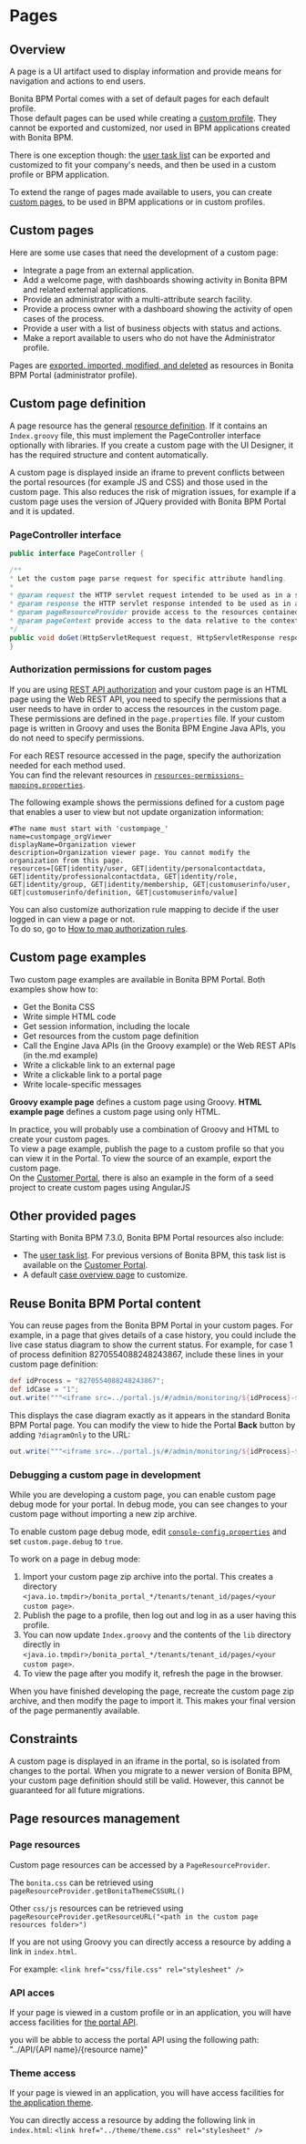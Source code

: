 #  Pages

## Overview

A page is a UI artifact used to display information and provide means for navigation and actions to end users.

Bonita BPM Portal comes with a set of default pages for each default profile.  
Those default pages can be used while creating a [custom profile](custom-profiles.md). They cannot be exported and customized, nor used in BPM applications created with Bonita BPM.

There is one exception though: the [user task list](user-task-list.md) can be exported and customized to fit your company's needs, and then be used in a custom profile or BPM application.  

To extend the range of pages made available to users, you can create [custom pages](pages.md#custom-pages), to be used in BPM applications or in custom profiles.

<a id="custom_pages" />

## Custom pages
Here are some use cases that need the development of a custom page:

* Integrate a page from an external application.
* Add a welcome page, with dashboards showing activity in Bonita BPM and related external applications.
* Provide an administrator with a multi-attribute search facility.
* Provide a process owner with a dashboard showing the activity of open cases of the process.
* Provide a user with a list of business objects with status and actions.
* Make a report available to users who do not have the Administrator profile.

Pages are [exported. imported, modified, and deleted](resource-management.md) as resources in Bonita BPM Portal (administrator profile).

## Custom page definition

A page resource has the general [resource definition](resource-management.md).
If it contains an `Index.groovy` file, this must implement the PageController interface optionally with libraries.
If you create a custom page with the UI Designer, it has the required structure and content automatically.

A custom page is displayed inside an iframe to prevent conflicts between the portal resources (for example JS and CSS) and those used in the custom page.
This also reduces the risk of migration issues, for example if a custom page uses the version of JQuery provided with Bonita BPM Portal and it is updated.

### PageController interface

```java
public interface PageController {

/**
* Let the custom page parse request for specific attribute handling.
*
* @param request the HTTP servlet request intended to be used as in a servlet
* @param response the HTTP servlet response intended to be used as in a servlet
* @param pageResourceProvider provide access to the resources contained in the custom page zip
* @param pageContext provide access to the data relative to the context in which the custom page is displayed
*/
public void doGet(HttpServletRequest request, HttpServletResponse response, PageResourceProvider pageResourceProvider, PageContext pageContext);
}
```

### Authorization permissions for custom pages

If you are using [REST API authorization](rest-api-authorization.md) and your custom page is an HTML page using the Web REST API, you need to specify the permissions that a user needs to have in order to access the resources in the custom page.  
These permissions are defined in the `page.properties` file. If your custom page is written in Groovy and uses the Bonita BPM Engine Java APIs, you do not need to specify permissions.

For each REST resource accessed in the page, specify the authorization needed for each method used.  
You can find the relevant resources in [`resources-permissions-mapping.properties`](BonitaBPM_platform_setup.md).

The following example shows the permissions defined for a custom page that enables a user to view but not update organization information:

```
#The name must start with 'custompage_'
name=custompage_orgViewer
displayName=Organization viewer
description=Organization viewer page. You cannot modify the organization from this page.
resources=[GET|identity/user, GET|identity/personalcontactdata, GET|identity/professionalcontactdata, GET|identity/role, GET|identity/group, GET|identity/membership, GET|customuserinfo/user, GET|customuserinfo/definition, GET|customuserinfo/value]
```
You can also customize authorization rule mapping to decide if the user logged in can view a page or not.  
To do so, go to [How to map authorization rules](custom-authorization-rule-mapping.md).

## Custom page examples

Two custom page examples are available in Bonita BPM Portal. Both examples show how to:

* Get the Bonita CSS
* Write simple HTML code
* Get session information, including the locale
* Get resources from the custom page definition
* Call the Engine Java APIs (in the Groovy example) or the Web REST APIs (in the.md example)
* Write a clickable link to an external page
* Write a clickable link to a portal page
* Write locale-specific messages

**Groovy example page** defines a custom page using Groovy.
**HTML example page** defines a custom page using only HTML.  

In practice, you will probably use a combination of Groovy and HTML to create your custom pages.  
To view a page example, publish the page to a custom profile so that you can view it in the Portal. To view the source of an example, export the custom page.  
On the [Customer Portal](https://customer.bonitasoft.com/), there is also an example in the form of a seed project to create custom pages using AngularJS

## Other provided pages

Starting with Bonita BPM 7.3.0, Bonita BPM Portal resources also include:
  - The [user task list](user-task-list.md). For previous versions of Bonita BPM, this task list is available on the [Customer Portal](https://customer.bonitasoft.com/).
  - A default [case overview page](case-overview-page.md) to customize.

## Reuse Bonita BPM Portal content

You can reuse pages from the Bonita BPM Portal in your custom pages. For example, in a page that gives details of a case history, you could include the live case status diagram to show the current status. For example, for case 1 of process definition 8270554088248243867, include these lines in your custom page definition:
```groovy
def idProcess = "8270554088248243867";
def idCase = "1";
out.write("""<iframe src=../portal.js/#/admin/monitoring/${idProcess}-${idCase}" style="width:100%; height:100%"></iframe>""");
```
This displays the case diagram exactly as it appears in the standard Bonita BPM Portal page. You can modify the view to hide the Portal **Back** button by adding `?diagramOnly` to the URL:
```groovy
out.write("""<iframe src=../portal.js/#/admin/monitoring/${idProcess}-${idCase}?diagramOnly}" style="width:100%; height:100%"></iframe>""");
```

### Debugging a custom page in development

While you are developing a custom page, you can enable custom page debug mode for your portal. In debug mode, you can see changes to your custom page without importing a new zip archive.

To enable custom page debug mode, edit [`console-config.properties`](BonitaBPM_platform_setup.md) and set `custom.page.debug` to `true`.

To work on a page in debug mode:

1. Import your custom page zip archive into the portal. This creates a directory `<java.io.tmpdir>/bonita_portal_*/tenants/tenant_id/pages/<your custom page>`.
2. Publish the page to a profile, then log out and log in as a user having this profile.
3. You can now update `Index.groovy` and the contents of the `lib` directory directly in `<java.io.tmpdir>/bonita_portal_*/tenants/tenant_id/pages/<your custom page>`.
4. To view the page after you modify it, refresh the page in the browser.

When you have finished developing the page, recreate the custom page zip archive, and then modify the page to import it. This makes your final version of the page permanently available.

## Constraints

A custom page is displayed in an iframe in the portal, so is isolated from changes to the portal.
When you migrate to a newer version of Bonita BPM, your custom page definition should still be valid.
However, this cannot be guaranteed for all future migrations.

## Page resources management

### Page resources

Custom page resources can be accessed by a `PageResourceProvider`.

The `bonita.css` can be retrieved using `pageResourceProvider.getBonitaThemeCSSURL()`

Other `css/js` resources can be retrieved using `pageResourceProvider.getResourceURL("<path in the custom page resources folder>")`

If you are not using Groovy you can directly access a resource by adding a link in `index.html`.

For example: `<link href="css/file.css" rel="stylesheet" />`

### API acces

If your page is viewed in a custom profile or in an application, you will have access facilities for [the portal API](rest-api-overview.md).

you will be abble to access the portal API using the following path: "../API/{API name}/{resource name}"

### Theme access

If your page is viewed in an application, you will have access facilities for [the application theme](applications.md).

You can directly access a resource by adding the following link in `index.html`: `<link href="../theme/theme.css" rel="stylesheet" />`
